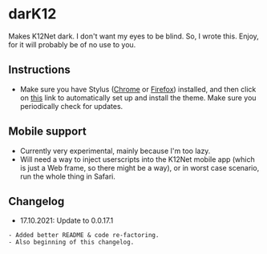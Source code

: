 # darK12

Makes K12Net dark.
I don't want my eyes to be blind. So, I wrote this.
Enjoy, for it will probably be of no use to you.

## Instructions
- Make sure you have Stylus ([Chrome](https://chrome.google.com/webstore/detail/stylus/clngdbkpkpeebahjckkjfobafhncgmne?hl=en) or [Firefox](https://addons.mozilla.org/en-US/firefox/addon/styl-us/)) installed, and then click on [this](https://github.com/iblowmymind/userstyles/raw/main/src/darK12/darK12.user.css) link to automatically set up and install the theme. Make sure you periodically check for updates.
## Mobile support
- Currently very experimental, mainly because I'm too lazy.
- Will need a way to inject userscripts into the K12Net mobile app (which is just a Web frame, so there might be a way), or in worst case scenario, run the whole thing in Safari.

## Changelog
- 17.10.2021: Update to 0.0.17.1
```
- Added better README & code re-factoring.
- Also beginning of this changelog.
```
